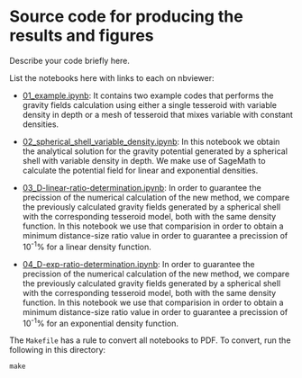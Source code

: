 # Source code for producing the results and figures

Describe your code briefly here.

List the notebooks here with links to each on nbviewer:

* [01_example.ipynb](https://github.com/pinga-lab/tesseroid-variable-density/blob/master/code/01_example.ipynb):
  It contains two example codes that performs the gravity fields calculation using either a single tesseroid with variable density in depth or a mesh of tesseroid that mixes variable with constant densities.

* [02_spherical_shell_variable_density.ipynb](https://github.com/pinga-lab/tesseroid-variable-density/blob/master/code/02_spherical_shell_variable_density.ipynb):
  In this notebook we obtain the analytical solution for the gravity potential generated by a spherical shell with variable density in depth. We make use of SageMath to calculate the potential field for linear and exponential densities.

* [03_D-linear-ratio-determination.ipynb](https://github.com/pinga-lab/tesseroid-variable-density/blob/master/code/03_D-linear-ratio-determination.ipynb):
  In order to guarantee the precission of the numerical calculation of the new method, we compare the previously calculated gravity fields generated by a spherical shell with the corresponding tesseroid model, both with the same density function. In this notebook we use that comparision in order to obtain a minimum distance-size ratio value in order to guarantee a precission of 10<sup>-1</sup>% for a linear density function.

* [04_D-exp-ratio-determination.ipynb](https://github.com/pinga-lab/tesseroid-variable-density/blob/master/code/04_D-exp-ratio-determination.ipynb):
  In order to guarantee the precission of the numerical calculation of the new method, we compare the previously calculated gravity fields generated by a spherical shell with the corresponding tesseroid model, both with the same density function. In this notebook we use that comparision in order to obtain a minimum distance-size ratio value in order to guarantee a precission of 10<sup>-1</sup>% for an exponential density function.

The `Makefile` has a rule to convert all notebooks to PDF.
To convert, run the following in this directory:

    make

